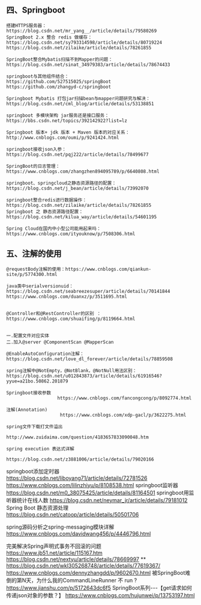 四、Springboot
-
	搭建HTTPS服务器：https://blog.csdn.net/mr_yang__/article/details/79580269
	SpringBoot 2.x 整合 redis 做缓存：https://blog.csdn.net/sy793314598/article/details/80719224
	https://blog.csdn.net/zilaike/article/details/78261855
	
	SpringBoot整合Mybatis扫描不到Mapper的问题：https://blog.csdn.net/sinat_34979383/article/details/78674433
	
	springboot与其他组件结合：
	https://github.com/527515025/springBoot
	https://github.com/zhangyd-c/springboot
	
	Springboot Mybatis 打包jar扫描bean与mapper问题研究与解决：
	https://blog.csdn.net/cml_blog/article/details/53138851
	
	springboot 多模块架构 jar服务还是接口服务：https://bbs.csdn.net/topics/392142922?list=lz
	
	Springboot 版本+ jdk 版本 + Maven 版本的对应关系：http://www.cnblogs.com/oumi/p/9241424.html
	
	springboot接收json入参：https://blog.csdn.net/pqj222/article/details/78499677
	
	SpringBoot的日志管理：https://www.cnblogs.com/zhangzhen894095789/p/6640808.html
	
	springboot、springcloud之静态资源路径的配置：https://blog.csdn.net/j_bean/article/details/73992070
	
	springboot整合redis进行数据操作：https://blog.csdn.net/zilaike/article/details/78261855
	Springboot 之 静态资源路径配置：https://blog.csdn.net/kilua_way/article/details/54601195
	
	Spring Cloud在国内中小型公司能用起来吗：https://www.cnblogs.com/ityouknow/p/7508306.html

五、注解的使用
-
	@requestBody注解的使用：https://www.cnblogs.com/qiankun-site/p/5774300.html

	java类中serialversionuid：https://blog.csdn.net/seabreezesuper/article/details/70141844
	https://www.cnblogs.com/duanxz/p/3511695.html
	
	
	@Controller和@RestController的区别 ：https://www.cnblogs.com/shuaifing/p/8119664.html
	
	
	一.配置文件对应实体 
	二.加入@server @ComponentScan @MapperScan
	
	@EnableAutoConfiguration注解：
	https://blog.csdn.net/love_dl_forever/article/details/78859508
	
	spring注解中@NotEmpty，@NotBlank，@NotNull用法区别：https://blog.csdn.net/u012843873/article/details/61916546?yyue=a21bo.50862.201879
	
	Springboot接收参数
					   https://www.cnblogs.com/fancongcong/p/8092774.html

	注解(Annotation)
					 	https://www.cnblogs.com/xdp-gacl/p/3622275.html
	
	spring文件下载打文件溢出
						   http://www.zuidaima.com/question/4183657833090048.htm

	spring execution 表达式详解
						https://blog.csdn.net/z3881006/article/details/79020166

springboot添加定时器
						https://blog.csdn.net/liboyang71/article/details/72781526
						https://www.cnblogs.com/lilinzhiyu/p/8108538.html
springboot监听器
						https://blog.csdn.net/m0_38075425/article/details/81164501
	  springboot用监听器统计在线人数
						https://blog.csdn.net/neymar_jr/article/details/79181012
Spring Boot 静态资源处理
						https://blog.csdn.net/catoop/article/details/50501706

spring源码分析之spring-messaging模块详解
									https://www.cnblogs.com/davidwang456/p/4446796.html

完美解决Spring声明式事务不回滚的问题
									https://www.jb51.net/article/115167.htm
									https://blog.csdn.net/nextyu/article/details/78669997          **
									https://blog.csdn.net/wkl305268748/article/details/77619367/
									https://www.cnblogs.com/dennyzhangdd/p/9602670.html
被SpringBoot难倒的第N天，为什么我的CommandLineRunner 不 run ?
	https://www.jianshu.com/p/5172643dc6f5
SpringBoot系列---【get请求如何传递json对象的参数？】
	https://www.cnblogs.com/hujunwei/p/13753197.html